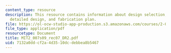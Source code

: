 ```yaml
---
content_type: resource
description: This resource contains information about design selection, analysis,
  detailed design, and fabrication plan.
file: https://ol-ocw-studio-app-production.s3.amazonaws.com/courses/2-007-design-and-manufacturing-i-spring-2009/7132a0ddcf2a4d3510dcdebbea8b5467_MIT2_007s09_rec07_DR2.pdf
file_type: application/pdf
resourcetype: Document
title: MIT2_007s09_rec07_DR2.pdf
uid: 7132a0dd-cf2a-4d35-10dc-debbea8b5467
---
```

